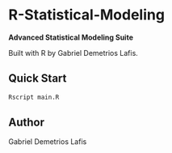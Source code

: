 # R-Statistical-Modeling

**Advanced Statistical Modeling Suite**

Built with R by Gabriel Demetrios Lafis.

## Quick Start
```bash
Rscript main.R
```

## Author
Gabriel Demetrios Lafis

